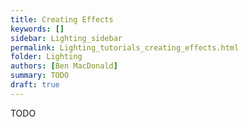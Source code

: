 ```yaml
---
title: Creating Effects
keywords: []
sidebar: Lighting_sidebar
permalink: Lighting_tutorials_creating_effects.html
folder: Lighting
authors: [Ben MacDonald]
summary: TODO
draft: true
---
```


TODO